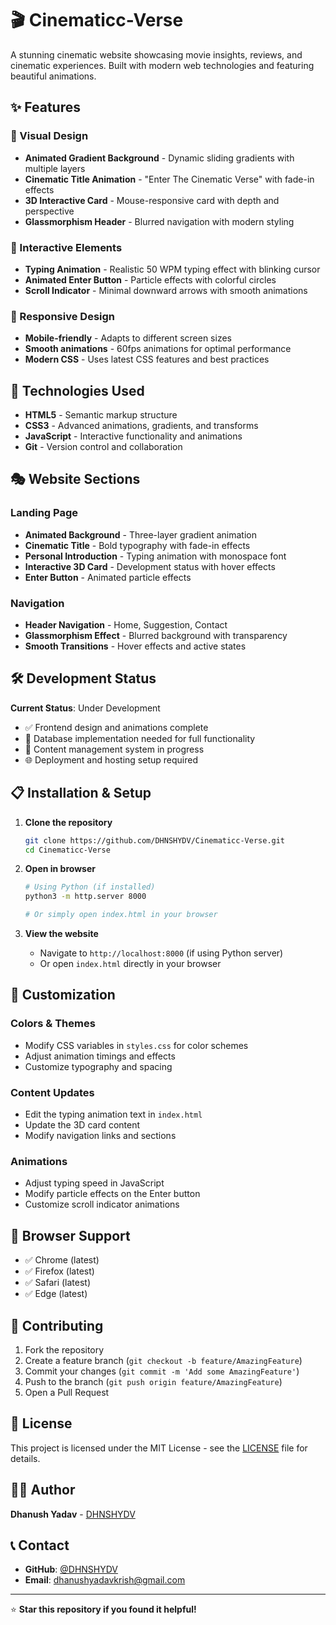 # 🎬 Cinematicc-Verse

A stunning cinematic website showcasing movie insights, reviews, and cinematic experiences. Built with modern web technologies and featuring beautiful animations.

## ✨ Features

### 🎨 Visual Design
- **Animated Gradient Background** - Dynamic sliding gradients with multiple layers
- **Cinematic Title Animation** - "Enter The Cinematic Verse" with fade-in effects
- **3D Interactive Card** - Mouse-responsive card with depth and perspective
- **Glassmorphism Header** - Blurred navigation with modern styling

### 🎯 Interactive Elements
- **Typing Animation** - Realistic 50 WPM typing effect with blinking cursor
- **Animated Enter Button** - Particle effects with colorful circles
- **Scroll Indicator** - Minimal downward arrows with smooth animations

### 📱 Responsive Design
- **Mobile-friendly** - Adapts to different screen sizes
- **Smooth animations** - 60fps animations for optimal performance
- **Modern CSS** - Uses latest CSS features and best practices

## 🚀 Technologies Used

- **HTML5** - Semantic markup structure
- **CSS3** - Advanced animations, gradients, and transforms
- **JavaScript** - Interactive functionality and animations
- **Git** - Version control and collaboration

## 🎭 Website Sections

### Landing Page
- **Animated Background** - Three-layer gradient animation
- **Cinematic Title** - Bold typography with fade-in effects
- **Personal Introduction** - Typing animation with monospace font
- **Interactive 3D Card** - Development status with hover effects
- **Enter Button** - Animated particle effects

### Navigation
- **Header Navigation** - Home, Suggestion, Contact
- **Glassmorphism Effect** - Blurred background with transparency
- **Smooth Transitions** - Hover effects and active states

## 🛠️ Development Status

**Current Status**: Under Development
- ✅ Frontend design and animations complete
- 🔄 Database implementation needed for full functionality
- 📝 Content management system in progress
- 🌐 Deployment and hosting setup required

## 📋 Installation & Setup

1. **Clone the repository**
   ```bash
   git clone https://github.com/DHNSHYDV/Cinematicc-Verse.git
   cd Cinematicc-Verse
   ```

2. **Open in browser**
   ```bash
   # Using Python (if installed)
   python3 -m http.server 8000
   
   # Or simply open index.html in your browser
   ```

3. **View the website**
   - Navigate to `http://localhost:8000` (if using Python server)
   - Or open `index.html` directly in your browser

## 🎨 Customization

### Colors & Themes
- Modify CSS variables in `styles.css` for color schemes
- Adjust animation timings and effects
- Customize typography and spacing

### Content Updates
- Edit the typing animation text in `index.html`
- Update the 3D card content
- Modify navigation links and sections

### Animations
- Adjust typing speed in JavaScript
- Modify particle effects on the Enter button
- Customize scroll indicator animations

## 📱 Browser Support

- ✅ Chrome (latest)
- ✅ Firefox (latest)
- ✅ Safari (latest)
- ✅ Edge (latest)

## 🤝 Contributing

1. Fork the repository
2. Create a feature branch (`git checkout -b feature/AmazingFeature`)
3. Commit your changes (`git commit -m 'Add some AmazingFeature'`)
4. Push to the branch (`git push origin feature/AmazingFeature`)
5. Open a Pull Request

## 📄 License

This project is licensed under the MIT License - see the [LICENSE](LICENSE) file for details.

## 👨‍💻 Author

**Dhanush Yadav** - [DHNSHYDV](https://github.com/DHNSHYDV)

## 📞 Contact

- **GitHub**: [@DHNSHYDV](https://github.com/DHNSHYDV)
- **Email**: dhanushyadavkrish@gmail.com

---

⭐ **Star this repository if you found it helpful!**
